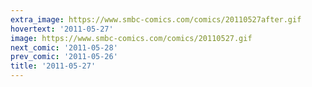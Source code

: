 ```yaml
---
extra_image: https://www.smbc-comics.com/comics/20110527after.gif
hovertext: '2011-05-27'
image: https://www.smbc-comics.com/comics/20110527.gif
next_comic: '2011-05-28'
prev_comic: '2011-05-26'
title: '2011-05-27'
---
```


